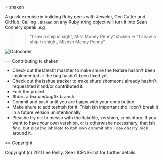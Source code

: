 = shaken

A quick exercise in building Ruby gems with Jeweler, GemCutter and GitHub. Calling `.shaken` on any Ruby string object will turn it into Sean Connery speak .e.g

   >> "I saw a ship in sight, Miss Money Penny".shaken
   => "I shaw a ship in shight, Mishsh Money Penny"

![Octocoder](http://i.imgur.com/IEcUy.png "Octocoder")

== Contributing to shaken
 
* Check out the latesht mashter to make shure the feature hashn't been implemented or the bug hashn't been fixed yet.
* Check out the isshue tracker to make shure shomeone already hashn't requeshted it and/or contributed it.
* Fork the project.
* Shtart a feature/bugfix branch.
* Commit and push until you are happy with your contribution.
* Make shure to add teshtsh for it. Thish ish important sho I don't break it in a future version unintentionally.
* Pleashe try not to messh with the Rakefile, vershion, or hishtory. If you want to have your own vershion, or is otherwishe necesshary, that ish fine, but pleashe isholate to itsh own commit sho I can cherry-pick around it.

== Copyright

Copyright (c) 2011 Lee Reilly. See LICENSE.txt for
further details.

